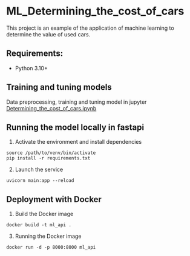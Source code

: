 # ML_Determining_the_cost_of_cars
This project is an example of the application of machine learning to determine the value of used cars. 

## Requirements:
* Python 3.10+

## Training and tuning models
Data preprocessing, training and tuning model in jupyter [Determining_the_cost_of_cars.ipynb](https://github.com/Vladruss/ML_Determining_the_cost_of_cars/blob/main/Determining_the_cost_of_cars.ipynb)

## Running the model locally in fastapi
1. Activate the environment and install dependencies
```
source /path/to/venv/bin/activate
pip install -r requirements.txt
```
2. Launch the service
```
uvicorn main:app --reload
```

## Deployment with Docker
1. Build the Docker image
```
docker build -t ml_api .
```
3. Running the Docker image
```
docker run -d -p 8000:8000 ml_api
```
